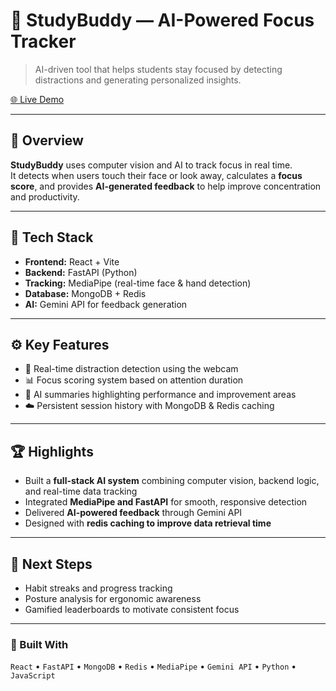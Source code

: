 # 🎯 StudyBuddy — AI-Powered Focus Tracker

> AI-driven tool that helps students stay focused by detecting distractions and generating personalized insights.

[🌐 Live Demo](https://www.studybene.fit)

---

## 🚀 Overview
**StudyBuddy** uses computer vision and AI to track focus in real time.  
It detects when users touch their face or look away, calculates a **focus score**, and provides **AI-generated feedback** to help improve concentration and productivity.

---

## 🧩 Tech Stack
- **Frontend:** React + Vite  
- **Backend:** FastAPI (Python)  
- **Tracking:** MediaPipe (real-time face & hand detection)  
- **Database:** MongoDB + Redis  
- **AI:** Gemini API for feedback generation  

---

## ⚙️ Key Features
- 🎥 Real-time distraction detection using the webcam  
- 📊 Focus scoring system based on attention duration  
- 💬 AI summaries highlighting performance and improvement areas  
- ☁️ Persistent session history with MongoDB & Redis caching  

---

## 🏆 Highlights
- Built a **full-stack AI system** combining computer vision, backend logic, and real-time data tracking  
- Integrated **MediaPipe and FastAPI** for smooth, responsive detection  
- Delivered **AI-powered feedback** through Gemini API  
- Designed with **redis caching to improve data retrieval time**

---

## 🔮 Next Steps
- Habit streaks and progress tracking  
- Posture analysis for ergonomic awareness  
- Gamified leaderboards to motivate consistent focus  

---

### 🧠 Built With
`React` • `FastAPI` • `MongoDB` • `Redis` • `MediaPipe` • `Gemini API` • `Python` • `JavaScript`
